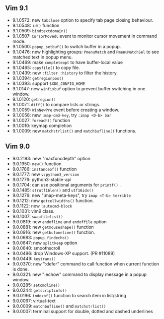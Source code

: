 ## Vim 9.1

- 9.1.0572: new `tabclose` option to specify tab page closing behaviour.
- 9.1.0548: `id()` function
- 9.1.0509: `bindtextdomain()`
- 9.1.0507: `CursorMovedC` event to monitor cursor movement in command mode.
- 9.1.0500: `popup_setbuf()` to switch buffer in a popup.
- 9.1.0476: new highlighting groups: `PmenuMatch` and `PmenuMatchSel` to see matched text in popup menu.
- 9.1.0469: make `completeopt` to have buffer-local value
- 9.1.0465: `copyfile()`  to copy file.
- 9.1.0439: new `:filter :history` to filter the history.
- 9.1.0394: `getregionpos()`
- 9.1.0393: support `$XDG_CONFIG_HOME`
- 9.1.0147: new `winfixbuf` option to prevent buffer switching in one window.
- 9.1.0120: `getregion()`
- 9.1.0071: `diff()` to compare lists or strings.
- 9.1.0059: `WinNewPre` event before creating a window.
- 9.1.0058: new `:map-cmd-key`, try `:imap <D-b> bar`
- 9.1.0027: `foreach()` function
- 9.1.0010: keymap completion
- 9.1.0009: new `matchstrlist()` and `matchbufline()` functions.

## Vim 9.0

- 9.0.2183: new "maxfuncdepth" option
- 9.0.1950: `new()` function
- 9.0.1786: `instanceof()` function
- 9.0.1777: new `v:python3_version`
- 9.0.1776: python3-stable-api
- 9.0.1704: can use positional arguments for `printf()` .
- 9.0.1485: `strutf16len()` and `utf16idx()`
- 9.0.1276: new ":map-meta-keys", try `imap <T-b> terrible`
- 9.0.1212: new `getcellwidths()` function.
- 9.0.1122: new `:autocmd-block`
- 9.0.1031: vim9 class.
- 9.0.1007: `swapfilelist()`
- 9.0.0819: new `endofline` and `endoffile` option
- 9.0.0881: new `getmouseshape()` function
- 9.0.0916: new `getbufoneline()` function.
- 9.0.0683: `popup_findecho()`
- 9.0.0647: new `splitkeep` option
- 9.0.0640: smoothscroll
- 9.0.0496: drop Windows-XP support. (PR #11089)
- 9.0.0449: `keytrans()`
- 9.0.0370: new ":defer" command to call function when current function is done.
- 9.0.0321: new ":echow" command to display message in a popup window.
- 9.0.0285: `setcmdline()`
- 9.0.0244: `getscriptinfo()`
- 9.0.0196: `indexof()` function to search item in list/string
- 9.0.0067: virtual-text
- 9.0.0009: `matchbufline()` and `matchstrlist()`
- 9.0.0007: terminal support for double, dotted and dashed underlines

